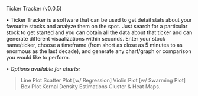 Ticker Tracker (v0.0.5)

• Ticker Tracker is a software that can be used to get detail stats about your favourite stocks and analyze
them on the spot. Just search for a particular stock to get started and you can obtain all the data about that ticker and can generate different visualizations within seconds. 
Enter your stock name/ticker, choose a timeframe (from short as close as 5 minutes to as enormous as the last decade), and generate any chart/graph or comparison you would like to perform.

• _Options available for charts:_
> Line Plot
> Scatter Plot [w/ Regression]
> Violin Plot [w/ Swarming Plot]
> Box Plot
> Kernal Density Estimations
> Cluster & Heat Maps.




 